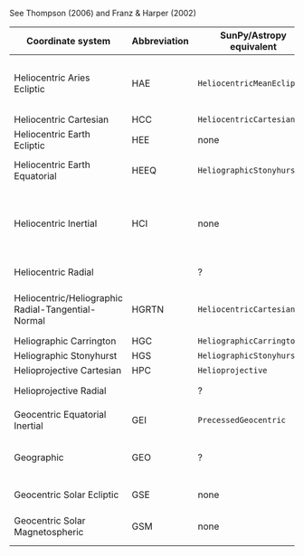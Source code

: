 See Thompson (2006) and Franz & Harper (2002)

| Coordinate system | Abbreviation | SunPy/Astropy equivalent | Notes |
| --- | --- | --- | --- |
| Heliocentric Aries Ecliptic | HAE | `HeliocentricMeanEcliptic` | Use the misleadingly named `HeliocentricTrueEcliptic` if using Astropy version before v3.2 |
| Heliocentric Cartesian | HCC | `HeliocentricCartesian` | |
| Heliocentric Earth Ecliptic | HEE | none | Z=Mean ecliptic north pole, X=Sun-Earth line |
| Heliocentric Earth Equatorial | HEEQ | `HeliographicStonyhurst` | Specify the coordinate using `CartesianRepresentation` |
| Heliocentric Inertial | HCI | none | Z=Solar rotational axis, X=Solar ascending node on ecliptic; Heliocentric of Date (HCD) is the precessed version to the ecliptic of date |
| Heliocentric Radial | | ? | Equivalent to HCC with a cylindrical representation |
| Heliocentric/Heliographic Radial-Tangential-Normal | HGRTN | `HeliocentricCartesian` | The axes are permuted, with HCC X, Y, Z equivalent respectively to HGRTN Y, Z, X|
| Heliographic Carrington | HGC | `HeliographicCarrington` | |
| Heliographic Stonyhurst | HGS | `HeliographicStonyhurst` | |
| Helioprojective Cartesian | HPC | `Helioprojective` | |
| Helioprojective Radial | | ? | Is to Heliocentric Radial what HPC is to HCC |
| | | |
| Geocentric Equatorial Inertial | GEI | `PrecessedGeocentric` | For Mean GEI, not for True GEI |
| Geographic | GEO | ? | Z=True geographic north pole, X=Intersection of Greenwich meridian and geographic equator |
| Geocentric Solar Ecliptic | GSE | none | Z=Mean ecliptic north pole, X=Earth-Sun line |
| Geocentric Solar Magnetospheric | GSM | none | Z=projection of northern dipole axis on GSE YZ plane, X=Earth–Sun line |